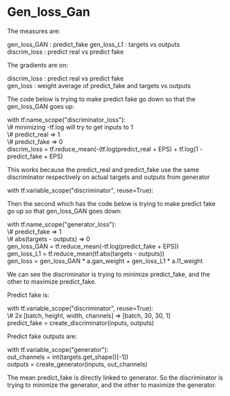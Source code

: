 #  Gen_loss_Gan

<p>The measures are:</p>
    gen_loss_GAN : predict_fake
    gen_loss_L1 : targets vs outputs<br/>
    discrim_loss : predict real vs predict fake<br/>
<p>The gradients are on:</p>
    discrim_loss : predict real vs predict fake<br/>
    gen_loss : weight average of predict_fake and targets vs outputs<br/>
<p>The code below is trying to make predict fake go down so that the gen_loss_GAN goes up:</p>
    with tf.name_scope("discriminator_loss"):<br/>
        \# minimizing -tf.log will try to get inputs to 1<br/>
        \# predict_real => 1<br/>
        \# predict_fake => 0<br/>
       discrim_loss = tf.reduce_mean(-(tf.log(predict_real + EPS) + tf.log(1 - predict_fake + EPS)<br/>
<p>This works because the predict_real and predict_fake use the same discriminator respectively on actual targets and outputs from generator</p>
    with tf.variable_scope("discriminator", reuse=True):<br/>
<p>Then the second which has the code below is trying to make predict fake go up so that gen_loss_GAN goes down:</p>
    with tf.name_scope("generator_loss"):<br/>
        \# predict_fake => 1<br/>
        \# abs(targets - outputs) => 0<br/>
        gen_loss_GAN = tf.reduce_mean(-tf.log(predict_fake + EPS))<br/>
        gen_loss_L1 = tf.reduce_mean(tf.abs(targets - outputs))<br/>
        gen_loss = gen_loss_GAN * a.gan_weight + gen_loss_L1 * a.l1_weight<br/>
<p>We can see the discriminator is trying to minimize predict_fake, and the other to maximize predict_fake.</p>
<p>Predict fake is:</p>
    with tf.variable_scope("discriminator", reuse=True):<br/>
        \# 2x [batch, height, width, channels] => [batch, 30, 30, 1]<br/>
        predict_fake = create_discriminator(inputs, outputs)<br/>
<p>Predict fake outputs are:</p>
    with tf.variable_scope("generator"):<br/>
    out_channels = int(targets.get_shape()[-1])<br/>
    outputs = create_generator(inputs, out_channels)<br/>
<p>The mean predict_fake is directly linked to generator.
So the discriminator is trying to minimize the generator, and the other to maximize the generator.</p>
    


